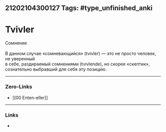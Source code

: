 21202104300127
Tags: #type_unfinished_anki
---
# Tvivler

Сомнение<br><br>В данном случае «сомневающийся» (tvivler) — это не просто человек, не уверенный <br>в себе, раздираемый сомнениями (tvivlende), но скорее «скептик», сознательно выбравший для себя эту позицию.

---
### Zero-Links
- [[00 Enten-eller]]
---
### Links
-